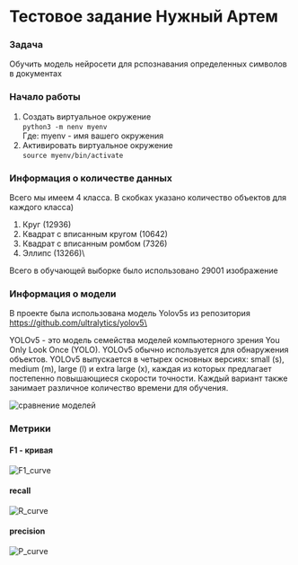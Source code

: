 # Тестовое задание Нужный Артем
### Задача
Обучить модель нейросети для рспознавания определенных символов в документах

### Начало работы
1. Создать виртуальное окружение\
`python3 -m nenv myenv`\
Где: myenv - имя вашего окружения
2. Активировать виртуальное окружение\
`source myenv/bin/activate`

### Информация о количестве данных
Всего мы имеем 4 класса. В скобках указано количество объектов для каждого класса)
1. Круг (12936)
2. Квадрат с вписанным кругом (10642)
3. Квадрат с вписанным ромбом (7326)
4. Эллипс (13266)\
 
Всего в обучающей выборке было использовано 29001 изображение


### Информация о модели
В проекте была использована модель Yolov5s из репозитория https://github.com/ultralytics/yolov5\

YOLOv5 - это модель семейства моделей компьютерного зрения You Only Look Once (YOLO). YOLOv5 обычно используется для обнаружения объектов. YOLOv5 выпускается в четырех основных версиях: small (s), medium (m), large (l) и extra large (x), каждая из которых предлагает постепенно повышающиеся скорости точности. Каждый вариант также занимает различное количество времени для обучения.

![сравнение моделей](https://user-images.githubusercontent.com/26833433/155040763-93c22a27-347c-4e3c-847a-8094621d3f4e.png)


### Метрики
#### F1 - кривая
![F1_curve](https://user-images.githubusercontent.com/116677134/226430303-58d9b06d-e243-4930-a9a3-d2cd84cc2531.png)

#### recall
![R_curve](https://user-images.githubusercontent.com/116677134/226430772-534f4db6-8119-4113-b549-a9ff6af2e1ef.png)

#### precision
![P_curve](https://user-images.githubusercontent.com/116677134/226430816-fff818cb-7f66-4b36-af5b-70c33ea96339.png)

